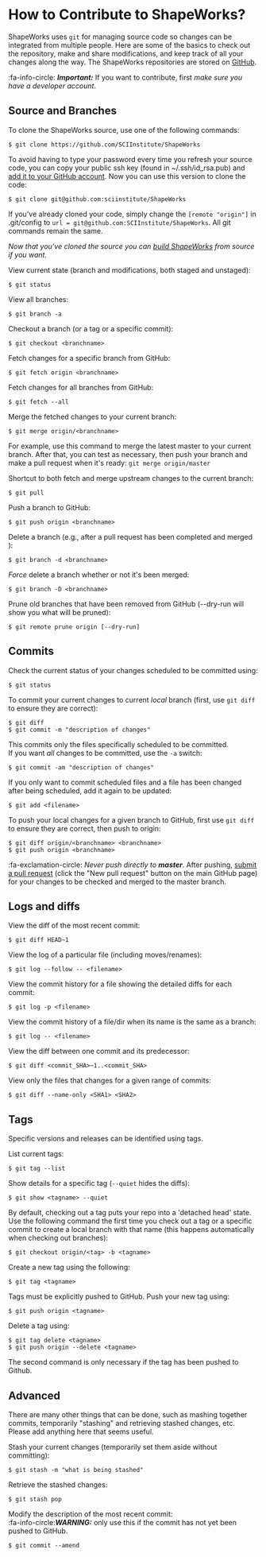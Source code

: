 # How to Contribute to ShapeWorks?

<!--## Source Management using Git
-->

ShapeWorks uses `git` for managing source code so changes can be integrated from multiple people. Here are some of the basics to check out the repository, make and share modifications, and keep track of all your changes along the way.
The ShapeWorks repositories are stored on [GitHub](https://github.com/SCIInstitute/ShapeWorks). 

:fa-info-circle: _**Important:**_ If you want to contribute, first _make sure you have a developer account_.  
  

## Source and Branches

To clone the ShapeWorks source, use one of the following commands:  
```
$ git clone https://github.com/SCIInstitute/ShapeWorks
```

To avoid having to type your password every time you refresh your source code, you can copy your public ssh key (found in ~/.ssh/id_rsa.pub) and [add it to your GitHub account](https://github.com/settings/keys). Now you can use this version to clone the code: 
```
$ git clone git@github.com:sciinstitute/ShapeWorks
```
If you've already cloned your code, simply change the `[remote "origin"]` in .git/config to `url = git@github.com:SCIInstitute/ShapeWorks`. All git commands remain the same.

_Now that you've cloned the source you can [build ShapeWorks](build.md) from source if you want._

View current state (branch and modifications, both staged and unstaged):  
```
$ git status
```

View all branches:  
```
$ git branch -a
```

Checkout a branch (or a tag or a specific commit):  
```
$ git checkout <branchname>
```

Fetch changes for a specific branch from GitHub:  
```
$ git fetch origin <branchname>
```

Fetch changes for all branches from GitHub:  
```
$ git fetch --all
```

Merge the fetched changes to your current branch:  
```
$ git merge origin/<branchname>
```
For example, use this command to merge the latest master to your current branch. After that, you can test as necessary, then push your branch and make a pull request when it's ready:
`git merge origin/master`

Shortcut to both fetch and merge upstream changes to the current branch:  
```
$ git pull
```

Push a branch to GitHub:  
```
$ git push origin <branchname>
```

Delete a branch (e.g., after a pull request has been completed and merged ):  
```
$ git branch -d <branchname>
```

_Force_ delete a branch whether or not it's been merged:  
```
$ git branch -D <branchname>
```

Prune old branches that have been removed from GitHub (--dry-run will show you what will be pruned):  
```
$ git remote prune origin [--dry-run]
```

## Commits

Check the current status of your changes scheduled to be committed using:  
```
$ git status
```

To commit your current changes to current *local* branch (first, use `git diff` to ensure they are correct):  
```
$ git diff
$ git commit -m "description of changes"
```

This commits only the files specifically scheduled to be committed.  
If you want _all_ changes to be committed, use the `-a` switch:  
```
$ git commit -am "description of changes"
```
If you only want to commit scheduled files and a file has been changed after being scheduled, add it again to be updated:  
```
$ git add <filename>
```

To push your local changes for a given branch to GitHub, first use `git diff` to ensure they are correct, then push to origin:  
```
$ git diff origin/<branchname> <branchname>
$ git push origin <branchname>
```
:fa-exclamation-circle: _Never push directly to **master**_. After pushing, [submit a pull request](https://github.com/SCIInstitute/ShapeWorks/pull/new/master) (click the "New pull request" button on the main GitHub page) for your changes to be checked and merged to the master branch.

## Logs and diffs

View the diff of the most recent commit:  
```
$ git diff HEAD~1
```

View the log of a particular file (including moves/renames):  
```
$ git log --follow -- <filename>
```

View the commit history for a file showing the detailed diffs for each commit:  
```
$ git log -p <filename>
```

View the commit history of a file/dir when its name is the same as a branch:  
```
$ git log -- <filename>
```

View the diff between one commit and its predecessor:  
```
$ git diff <commit_SHA>~1..<commit_SHA>
```

View only the files that changes for a given range of commits:  
```
$ git diff --name-only <SHA1> <SHA2>
```

## Tags

Specific versions and releases can be identified using tags. 

List current tags:
```
$ git tag --list
```

Show details for a specific tag (`--quiet` hides the diffs):
```
$ git show <tagname> --quiet
```

By default, checking out a tag puts your repo into a 'detached head' state. Use the following command the first time you check out a tag or a specific commit to create a local branch with that name (this happens automatically when checking out branches):  
```
$ git checkout origin/<tag> -b <tagname>
```

Create a new tag using the following:  
```
$ git tag <tagname>
```

Tags must be explicitly pushed to GitHub. Push your new tag using:  
```
$ git push origin <tagname>
```

Delete a tag using:  
```
$ git tag delete <tagname>
$ git push origin --delete <tagname>
```
The second command is only necessary if the tag has been pushed to Github.  

## Advanced
There are many other things that can be done, such as mashing together commits, temporarily "stashing" and retrieving stashed changes, etc.
Please add anything here that seems useful.

Stash your current changes (temporarily set them aside without committing):
```
$ git stash -m "what is being stashed"
```

Retrieve the stashed changes:
```
$ git stash pop
```

Modify the description of the most recent commit:  
:fa-info-circle:**_WARNING:_** only use this if the commit has not yet been pushed to GitHub.  
```
$ git commit --amend
```
